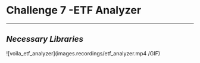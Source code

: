 # **Challenge 7 -ETF Analyzer**
---
## *Necessary Libraries*



![voila_etf_analyzer](images.recordings/etf_analyzer.mp4 /GIF)



